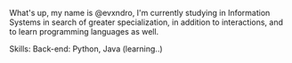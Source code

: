 What's up, my name is @evxndro, I'm currently studying in Information Systems in search of greater specialization, in addition to interactions, and to learn programming languages as well.

Skills: Back-end: Python, Java (learning..)
